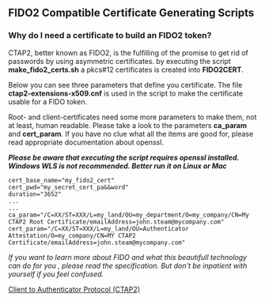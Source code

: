 ## FIDO2 Compatible Certificate Generating Scripts

### Why do I need a certificate to build an FIDO2 token?

CTAP2, better known as FIDO2, is the fulfilling of the promise to get rid of passwords by using asymmetric certificates. by executing the script <b>make_fido2_certs.sh</b> a pkcs#12 certificates is created into <b>FIDO2CERT</b>.


Below you can see three parameters that define you certificate.
The file <b>ctap2-extensions-x509.cnf</b> is used in the script to make the certificate usable for a FIDO token.


Root- and client-certificates need some more parameters to make them, not at least, human readable. Please take a look to the parameters <b>ca_param</b> and <b>cert_param</b>. If you have no clue what all the items are good for, please read appropriate  documentation about openssl.


__*Please be aware that executing the script requires openssl installed. Windows WLS is not recommended. Better run it on Linux or Mac*__

```
cert_base_name="my_fido2_cert"
cert_pwd="my_secret_cert_pa&&word"
duration="3652"
...
...
ca_param="/C=XX/ST=XXX/L=my_land/OU=my_department/O=my_company/CN=My CTAP2 Root Certificate/emailAddress=john.steam@mycompany.com"
cert_param="/C=XX/ST=XXX/L=my_land/OU=Authenticator Attestation/O=my_company/CN=MY CTAP2 Certificate/emailAddress=john.steam@mycompany.com"

```


*If you want to learn more about FIDO and what this beautifull technology can do for you , please read the specification. But don't be inpatient with yourself if you feel confused.*



[Client to Authenticator Protocol (CTAP2)](
https://fidoalliance.org/specs/fido-v2.1-ps-20210615/fido-client-to-authenticator-protocol-v2.1-ps-20210615.html)
